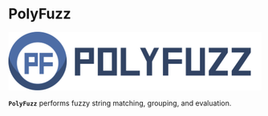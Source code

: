 # PolyFuzz
<img src="logo.png">

**`PolyFuzz`** performs fuzzy string matching, grouping, and evaluation.